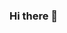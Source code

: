 ### Hi there 👋
<!--
<img src="https://media.giphy.com/media/xT9IgG50Fb7Mi0prBC/giphy.gif" width="300">

**alexeiidonetskiy/alexeiidonetskiy** is a ✨ _special_ ✨ repository because its `README.md` (this file) appears on your GitHub profile.

Here are some ideas to get you started:

- 🔭 I’m currently working on ...
- 🌱 I’m currently learning ...
- 👯 I’m looking to collaborate on ...
- 🤔 I’m looking for help with ...
- 💬 Ask me about ...
- 📫 How to reach me: ...
- 😄 Pronouns: ...
- ⚡ Fun fact: ...
-->
